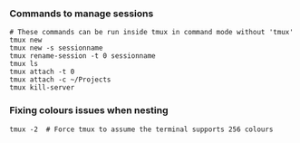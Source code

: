 ---
---

### Commands to manage sessions
```shell
# These commands can be run inside tmux in command mode without 'tmux'
tmux new
tmux new -s sessionname
tmux rename-session -t 0 sessionname
tmux ls
tmux attach -t 0
tmux attach -c ~/Projects
tmux kill-server
```

### Fixing colours issues when nesting
```shell
tmux -2  # Force tmux to assume the terminal supports 256 colours
```
